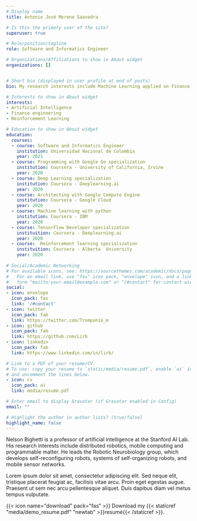 ```yaml
---
# Display name
title: Antonio José Moreno Saavedra

# Is this the primary user of the site?
superuser: true

# Role/position/tagline
role: Software and Informatics Engineer

# Organizations/Affiliations to show in About widget
organizations: []


# Short bio (displayed in user profile at end of posts)
bio: My research interests include Machine Learning applied on Finance and Marketing.

# Interests to show in About widget
interests:
- Artificial Intelligence
- Finance engineering
- Reinforcement Learning

# Education to show in About widget
education:
  courses:
  - course: Software and Informatics Engineer
    institution: Universidad Nacional de Colombia
    year: 2021
  - course: Programming with Google Go specialization
    institution: Coursera - University of California, Irvine
    year: 2020
  - course: Deep Learning specialization
    institution: Coursera - Deeplearning.ai
    year: 2020
  - course: Architecting with Google Compute Engine
    institution: Coursera - Google Cloud
    year: 2020
  - course: Machine learning with python
    institution: Coursera - IBM 
    year: 2020
  - course: TensorFlow Developer specialization
    instituition: Coursera - Deeplearning.ai 
    year: 2020
  - course:  Reinforcement learning specialization
    instituition: Coursera - Alberta  University
    year: 2020
    
# Social/Academic Networking
# For available icons, see: https://sourcethemes.com/academic/docs/page-builder/#icons
#   For an email link, use "fas" icon pack, "envelope" icon, and a link in the
#   form "mailto:your-email@example.com" or "/#contact" for contact widget.
social:
- icon: envelope
  icon_pack: fas
  link: '/#contact'
- icon: twitter
  icon_pack: fab
  link: https://twitter.com/Tromponio_m
- icon: github
  icon_pack: fab
  link: https://github.com/Lirb
- icon: linkedin
  icon_pack: fab
  link: https://www.linkedin.com/in/lirb/

# Link to a PDF of your resume/CV.
# To use: copy your resume to `static/media/resume.pdf`, enable `ai` icons in `params.toml`, 
# and uncomment the lines below.
- icon: cv
  icon_pack: ai
  link: media/resume.pdf

# Enter email to display Gravatar (if Gravatar enabled in Config)
email: ""

# Highlight the author in author lists? (true/false)
highlight_name: false
---
```


Nelson Bighetti is a professor of artificial intelligence at the Stanford AI Lab. His research interests include distributed robotics, mobile computing and programmable matter. He leads the Robotic Neurobiology group, which develops self-reconfiguring robots, systems of self-organizing robots, and mobile sensor networks.

Lorem ipsum dolor sit amet, consectetur adipiscing elit. Sed neque elit, tristique placerat feugiat ac, facilisis vitae arcu. Proin eget egestas augue. Praesent ut sem nec arcu pellentesque aliquet. Duis dapibus diam vel metus tempus vulputate.

{{< icon name="download" pack="fas" >}} Download my {{< staticref "media/demo_resume.pdf" "newtab" >}}resumé{{< /staticref >}}.
